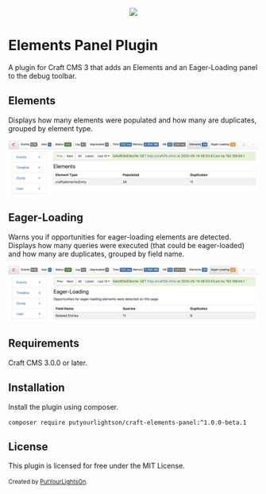 <p align="center"><img width="130" src="https://raw.githubusercontent.com/putyourlightson/craft-elements-panel/v1/src/icon.svg"></p>

# Elements Panel Plugin

A plugin for Craft CMS 3 that adds an Elements and an Eager-Loading panel to the debug toolbar.

## Elements

Displays how many elements were populated and how many are duplicates, grouped by element type.

![Elements](./docs/elements-panel-elements.png)

## Eager-Loading

Warns you if opportunities for eager-loading elements are detected. Displays how many queries were executed (that could be eager-loaded) and how many are duplicates, grouped by field name.

![Eager-Loading](./docs/elements-panel-eager-loading.png)

## Requirements

Craft CMS 3.0.0 or later.

## Installation

Install the plugin using composer.

```
composer require putyourlightson/craft-elements-panel:^1.0.0-beta.1
```

## License

This plugin is licensed for free under the MIT License.

<small>Created by [PutYourLightsOn](https://putyourlightson.com/).</small>
